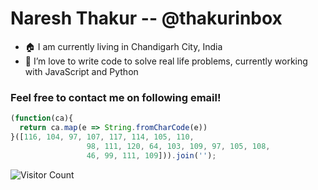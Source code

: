 # Naresh Thakur -- @thakurinbox


- 🏠 I am currently living in Chandigarh City, India <img src='https://raw.githubusercontent.com/yammadev/flag-icons/master/png/IN%402x.png?raw=true' width='21' height='15'>
- 🔭 I’m love to write code to solve real life problems, currently working with JavaScript and Python
<!--
- 🌱 I have
- 👯 I’m looking to collaborate on ...
- 🤔 I’m looking for help with ...
- 💬 Ask me about ...
- 📫 How to reach me: ...
- 😄 Pronouns: ...
- ⚡ Fun fact: ...

-->
<!--
## Skills

<img height="30" src="https://raw.githubusercontent.com/dereknguyen269/dereknguyen269/master/images/js.png">
<img height="30" src="https://raw.githubusercontent.com/dereknguyen269/dereknguyen269/master/images/nodejs.png">
<img height="30" src="https://raw.githubusercontent.com/dereknguyen269/dereknguyen269/master/images/reactjs.png">
<img height="30" src="https://raw.githubusercontent.com/dereknguyen269/dereknguyen269/master/images/postgresql.png">
<img height="30" src="https://raw.githubusercontent.com/dereknguyen269/dereknguyen269/master/images/mysql.svg">
<img height="30" src="https://raw.githubusercontent.com/dereknguyen269/dereknguyen269/master/images/redis.png">
<img height="30" src="https://raw.githubusercontent.com/dereknguyen269/dereknguyen269/master/images/aws.png">
<img height="30" src="https://raw.githubusercontent.com/dereknguyen269/dereknguyen269/master/images/gcloud.png">
<img height="30" src="https://raw.githubusercontent.com/dereknguyen269/dereknguyen269/master/images/DigitalOcean.png">
<img height="30" src="https://raw.githubusercontent.com/dereknguyen269/dereknguyen269/master/images/docker.png">


---

![Top Langs](https://github-readme-stats.vercel.app/api/top-langs/?username=anuraghazra&layout=compact&hide=html,css&hide_border=true)


![GitHub stats](https://github-readme-stats.vercel.app/api?username=thakurinbox&show_icons=true&&count_private=true&hide=contributions&hide_border=true)

---
-->
### Feel free to contact me on following email!

```javascript
(function(ca){
  return ca.map(e => String.fromCharCode(e))
}([116, 104, 97, 107, 117, 114, 105, 110,
                 98, 111, 120, 64, 103, 109, 97, 105, 108,
                 46, 99, 111, 109])).join('');
```

![Visitor Count](https://profile-counter.glitch.me/thakurinbox/count.svg)
